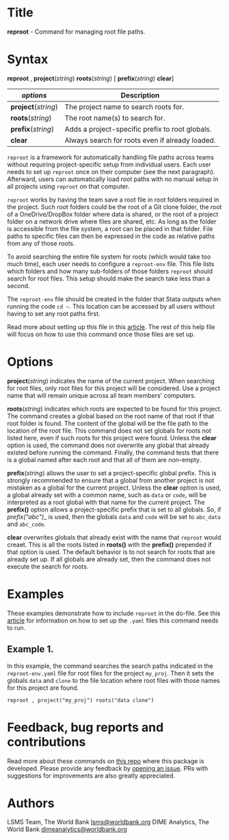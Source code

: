 # Title

__reproot__ - Command for managing root file paths.

# Syntax

__reproot__ , __**p**roject__(_string_) __**r**oots__(_string_) [ __**pre**fix__(_string_) __clear__]

| _options_ | Description |
|-------------|-----------------|
| __**p**roject__(_string_) | The project name to search roots for. |
| __**r**oots__(_string_) | The root name(s) to search for. |
| __**pre**fix__(_string_) | Adds a project-specific prefix to root globals. |
| __clear__ | Always search for roots even if already loaded. |

`reproot` is a framework for automatically handling file paths across
teams without requiring project-specific setup from individual users.
Each user needs to set up `reproot` once on their computer (see the next paragraph).
Afterward, users can automatically load root paths with
no manual setup in all projects using `reproot` on that computer.

`reproot` works by having the team save a root file in root folders required in the project.
Such root folders could be the root of a Git clone folder,
the root of a OneDrive/DropBox folder where data is shared,
or the root of a project folder on a network drive where files are shared, etc.
As long as the folder is accessible from the file system,
a root can be placed in that folder.
File paths to specific files can then be expressed in the code as
relative paths from any of those roots.

To avoid searching the entire file system for roots (which would take too much time),
each user needs to configure a `reproot-env` file.
This file lists which folders and how many sub-folders of those folders
`reproot` should search for root files.
This setup should make the search take less than a second.

The `reproot-env` file should be created in the folder that
Stata outputs when running the code `cd ~`.
This location can be accessed by all users without having to set any root paths first.

Read more about setting up this file in
this [article](https://worldbank.github.io/repkit/articles/reproot-files.html).
The rest of this help file will focus on how to use this command once those files are set up.

# Options

__project__(_string_) indicates the name of the current project. When searching for root files, only root files for this project will be considered. Use a project name that will remain unique across all team members' computers.

__roots__(_string_) indicates which roots are expected to be found for this project.
The command creates a global based on the root name of that root
if that root folder is found.
The content of the global will be the file path to the location of the root file.
This command does not set globals for roots not listed here,
even if such roots for this project were found.
Unless the __clear__ option is used,
the command does not overwrite any global that already existed before running the command.
Finally, the command tests that there is a global named after each root and
that all of them are non-empty.

__prefix__(_string_) allows the user to set a project-specific global prefix.
This is strongly recommended to ensure that a global from another project
is not mistaken as a global for the current project.
Unless the __clear__ option is used,
a global already set with a common name, such as `data` or `code`,
will be interpreted as a root global with that name for the current project.
The __prefix()__ option allows a project-specific prefix that is set to all globals.
So, if __prefix("abc_")__ is used, then the globals `data` and `code`
will be set to `abc_data` and `abc_code`.

__clear__ overwrites globals that already exist with the name that `reproot` would creaet.
This is all the roots listed in __roots()__ with
the __prefix()__ prepended if that option is used.
The default behavior is to not search for roots that are already set up.
If all globals are already set, then the command does not execute the search for roots.

# Examples

These examples demonstrate how to include `reproot` in the do-file.
See this [article](https://worldbank.github.io/repkit/articles/reproot-files.html)
for information on how to set up the `.yaml` files this command needs to run.

## Example 1.

In this example, the command searches the search paths indicated in
the `reproot-env.yaml` file for root files for the project `my_proj`.
Then it sets the globals `data` and `clone` to the file location where
root files with those names for this project are found.

```
reproot , project("my_proj") roots("data clone")
```

# Feedback, bug reports and contributions

Read more about these commands on [this repo](https://github.com/worldbank/repkit) where this package is developed. Please provide any feedback by [opening an issue](https://github.com/worldbank/repkit/issues). PRs with suggestions for improvements are also greatly appreciated.

# Authors

LSMS Team, The World Bank lsms@worldbank.org
DIME Analytics, The World Bank dimeanalytics@worldbank.org
